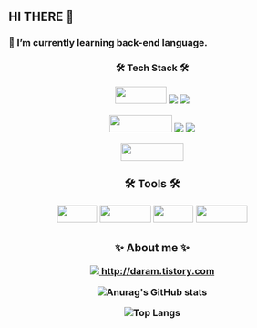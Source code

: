 
<!---
jaeyoungjang2/jaeyoungjang2 is a ✨ special ✨ repository because its `README.md` (this file) appears on your GitHub profile.
You can click the Preview link to take a look at your changes.
--->


## HI THERE 👋
### 🌱 I’m currently learning back-end language.
<div align=center>
<h3>🛠 Tech Stack 🛠</h> 
<p></p>
<p>

 <img src= "https://img.shields.io/badge/java-%23ED8B00.svg?style=for-the-badge&logo=java&logoColor=white" width="90" height="30"/>
 <!-- <img src= "https://img.shields.io/badge/spring-%236DB33F.svg?style=for-the-badge&logo=spring&logoColor=white" width="100" height="30"/> -->
 <img src="https://img.shields.io/badge/Springboot-6DB33F?style=for-the-badge&logo=Springboot&logoColor=white">
 <img src="https://img.shields.io/badge/gradle-02303A?style=for-the-badge&logo=gradle&logoColor=white">
 </p>
  <p>
<img src="https://img.shields.io/badge/javascript-F7DF1E?style=for-the-badge&logo=javascript&logoColor=black" width="110" height="30"/> 
  <img src="https://img.shields.io/badge/python-3670A0?style=for-the-badge&logo=python&logoColor=FF9E0F">
  <img src="https://img.shields.io/badge/html5-E34F26?style=for-the-badge&logo=html5&logoColor=white">
 </p>

<img src= "https://img.shields.io/badge/IntelliJIDEA-000000.svg?style=for-the-badge&logo=intellij-idea&logoColor=white" width="110" height="30"/>
  <p>
<div align=center>
  
<h3>🛠 Tools 🛠</h> 
  <p></p>
  <p>
  <img src= "https://img.shields.io/badge/AWS-%23FF9900.svg?style=for-the-badge&logo=amazon-aws&logoColor=white" width="70" height="30"/>
<img src= "https://img.shields.io/badge/Slack-4A154B?style=for-the-badge&logo=slack&logoColor=white" width="90" height="30"/>
<img src= "https://img.shields.io/badge/git-%23F05033.svg?style=for-the-badge&logo=git&logoColor=white" width="70" height="30"/>
<img src= "https://img.shields.io/badge/github-%23121011.svg?style=for-the-badge&logo=github&logoColor=white" width="90" height="30"/>
  
  <h3 align="center">✨ About me ✨ </h3>
<p align="center" float="left">

<a href="https://daram.tistory.com/"><img src="https://img.shields.io/badge/Tistory-FFB80B?style=flat-square&logo=Tistory&logoColor=white&link=https://www.instagram.com/ryu_ri_m/?hl=ko"/> http://daram.tistory.com</a>
 
 ![Anurag's GitHub stats](https://github-readme-stats.vercel.app/api?username=jaeyoungjang2&show_icons=true&theme=tokyonight) 

 ![Top Langs](https://github-readme-stats.vercel.app/api/top-langs/?username=jaeyoungjang2&layout=compact&theme=tokyonight)
<!---
jaeyoungjang2/jaeyoungjang2 is a ✨ special ✨ repository because its `README.md` (this file) appears on your GitHub profile.
You can click the Preview link to take a look at your changes.
--->
  
